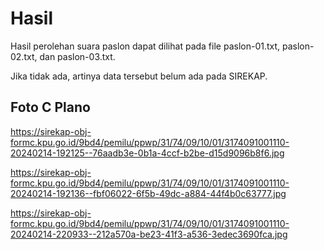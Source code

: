 # Hasil

Hasil perolehan suara paslon dapat dilihat pada file paslon-01.txt, paslon-02.txt, dan paslon-03.txt.

Jika tidak ada, artinya data tersebut belum ada pada SIREKAP.

## Foto C Plano

https://sirekap-obj-formc.kpu.go.id/9bd4/pemilu/ppwp/31/74/09/10/01/3174091001110-20240214-192125--76aadb3e-0b1a-4ccf-b2be-d15d9096b8f6.jpg

https://sirekap-obj-formc.kpu.go.id/9bd4/pemilu/ppwp/31/74/09/10/01/3174091001110-20240214-192136--fbf06022-6f5b-49dc-a884-44f4b0c63777.jpg

https://sirekap-obj-formc.kpu.go.id/9bd4/pemilu/ppwp/31/74/09/10/01/3174091001110-20240214-220933--212a570a-be23-41f3-a536-3edec3690fca.jpg
